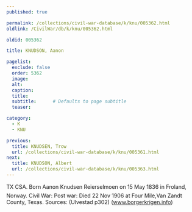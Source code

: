 ```yaml
---
published: true

permalink: /collections/civil-war-database/k/knu/005362.html
oldlink: /CivilWar/db/k/knu/005362.html

oldid: 005362

title: KNUDSON, Aanon

pagelist:
  exclude: false
  order: 5362
  image: 
  alt:
  caption:
  title:
  subtitle:      # Defaults to page subtitle
  teaser:

category: 
  - K 
  - KNU

previous:
  title: KNUDSEN, Trow
  url: /collections/civil-war-database/k/knu/005361.html  
next:
  title: KNUDSON, Albert
  url: /collections/civil-war-database/k/knu/005363.html   
---
```

TX CSA. Born &#147;Aanon Knudsen Reierselmoen&#148; on 15 May 1836 in Froland, Norway. Civil War: Post war: Died 22 Nov 1906 at Four Mile,Van Zandt County, Texas. Sources: (Ulvestad p302) (www.borgerkrigen.info)